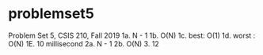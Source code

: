 # problemset5
Problem Set 5, CSIS 210, Fall 2019
1a. N - 1
1b. O(N) 
1c. best: O(1)
1d. worst : O(N)
1E. 10 millisecond
2a. N - 1
2b. O(N)
3. 12 
